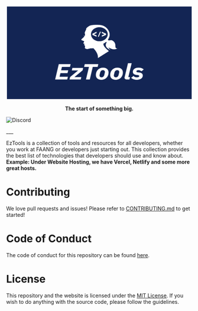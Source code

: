 <a href="https://eztools.netlify.app/"><p align="center">
<img height=250 width="500" src="https://github.com/leveldownd/EzTools/blob/main/public/eztools.png?raw=true"/>
</p></a>

<p align="center">
  <strong>The start of something big.</strong>
  
  ![Discord](https://img.shields.io/discord/831161618468700260)
</p>
___


EzTools is a collection of tools and resources for all developers, whether you work at FAANG or developers just starting out. This collection provides the best list of technologies that developers should use and know about. **Example: Under Website Hosting, we have Vercel, Netlify and some more great hosts.**

# Contributing

We love pull requests and issues! Please refer to [CONTRIBUTING.md](CONTRIBUTING.md) to get started!

# Code of Conduct

The code of conduct for this repository can be found [here](CODE_OF_CONDUCT.md).

# License

This repository and the website is licensed under the [MIT License](LICENSE). If you wish to do anything with the source code, please follow the guidelines.
